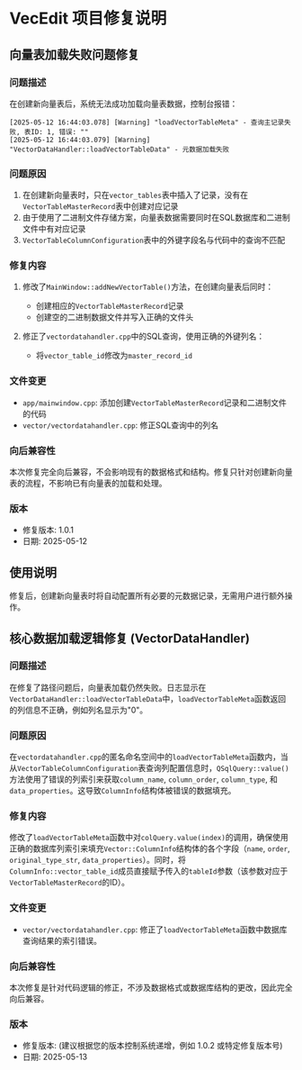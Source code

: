 # VecEdit 项目修复说明

## 向量表加载失败问题修复

### 问题描述

在创建新向量表后，系统无法成功加载向量表数据，控制台报错：

```
[2025-05-12 16:44:03.078] [Warning] "loadVectorTableMeta" - 查询主记录失败, 表ID: 1, 错误: ""
[2025-05-12 16:44:03.079] [Warning] "VectorDataHandler::loadVectorTableData" - 元数据加载失败
```

### 问题原因

1. 在创建新向量表时，只在`vector_tables`表中插入了记录，没有在`VectorTableMasterRecord`表中创建对应记录
2. 由于使用了二进制文件存储方案，向量表数据需要同时在SQL数据库和二进制文件中有对应记录
3. `VectorTableColumnConfiguration`表中的外键字段名与代码中的查询不匹配

### 修复内容

1. 修改了`MainWindow::addNewVectorTable()`方法，在创建向量表后同时：
   - 创建相应的`VectorTableMasterRecord`记录
   - 创建空的二进制数据文件并写入正确的文件头

2. 修正了`vectordatahandler.cpp`中的SQL查询，使用正确的外键列名：
   - 将`vector_table_id`修改为`master_record_id`

### 文件变更

- `app/mainwindow.cpp`: 添加创建`VectorTableMasterRecord`记录和二进制文件的代码
- `vector/vectordatahandler.cpp`: 修正SQL查询中的列名

### 向后兼容性

本次修复完全向后兼容，不会影响现有的数据格式和结构。修复只针对创建新向量表的流程，不影响已有向量表的加载和处理。

### 版本

- 修复版本: 1.0.1
- 日期: 2025-05-12

## 使用说明

修复后，创建新向量表时将自动配置所有必要的元数据记录，无需用户进行额外操作。

## 核心数据加载逻辑修复 (VectorDataHandler)

### 问题描述

在修复了路径问题后，向量表加载仍然失败。日志显示在`VectorDataHandler::loadVectorTableData`中，`loadVectorTableMeta`函数返回的列信息不正确，例如列名显示为"0"。

### 问题原因

在`vectordatahandler.cpp`的匿名命名空间中的`loadVectorTableMeta`函数内，当从`VectorTableColumnConfiguration`表查询列配置信息时，`QSqlQuery::value()`方法使用了错误的列索引来获取`column_name`, `column_order`, `column_type`, 和 `data_properties`。这导致`ColumnInfo`结构体被错误的数据填充。

### 修复内容

修改了`loadVectorTableMeta`函数中对`colQuery.value(index)`的调用，确保使用正确的数据库列索引来填充`Vector::ColumnInfo`结构体的各个字段（`name`, `order`, `original_type_str`, `data_properties`）。同时，将`ColumnInfo::vector_table_id`成员直接赋予传入的`tableId`参数（该参数对应于`VectorTableMasterRecord`的ID）。

### 文件变更

- `vector/vectordatahandler.cpp`: 修正了`loadVectorTableMeta`函数中数据库查询结果的索引错误。

### 向后兼容性

本次修复是针对代码逻辑的修正，不涉及数据格式或数据库结构的更改，因此完全向后兼容。

### 版本

- 修复版本: (建议根据您的版本控制系统递增，例如 1.0.2 或特定修复版本号)
- 日期: 2025-05-13
